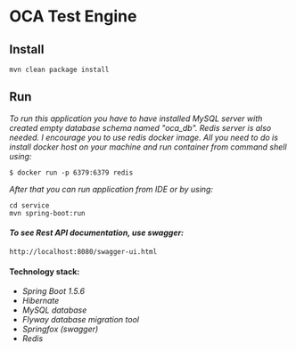 # OCA Test Engine

## Install
```
mvn clean package install
```
## Run
*To run this application you have to have installed MySQL server with created empty database schema named "oca_db".
Redis server is also needed. I encourage you to use redis docker image. All you need to do is install docker host on your 
machine and run container from command shell using:*

```
$ docker run -p 6379:6379 redis
```
*After that you can run application from IDE or by using:*
```
cd service
mvn spring-boot:run
```

#### *To see Rest API documentation, use swagger:*
````
http://localhost:8080/swagger-ui.html
````

#### Technology stack:

- *Spring Boot 1.5.6*
- *Hibernate* 
- *MySQL database*
- *Flyway database migration tool*
- *Springfox (swagger)*
- *Redis*

